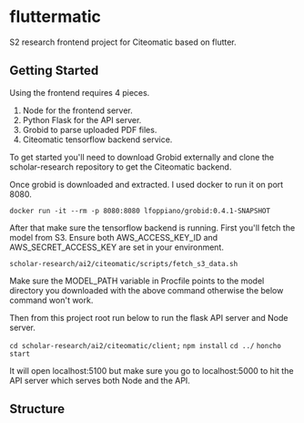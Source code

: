 # fluttermatic

S2 research frontend project for Citeomatic based on flutter.

## Getting Started

Using the frontend requires 4 pieces.

1. Node for the frontend server.
2. Python Flask for the API server.
3. Grobid to parse uploaded PDF files.
4. Citeomatic tensorflow backend service.

To get started you'll need to download Grobid externally and clone the scholar-research repository to get the Citeomatic backend.

Once grobid is downloaded and extracted. I used docker to run it on port 8080. 

`docker run -it --rm -p 8080:8080 lfoppiano/grobid:0.4.1-SNAPSHOT`

After that make sure the tensorflow backend is running. First you'll fetch the model from S3. Ensure both AWS_ACCESS_KEY_ID and AWS_SECRET_ACCESS_KEY are set in your environment.

`scholar-research/ai2/citeomatic/scripts/fetch_s3_data.sh`

Make sure the MODEL_PATH variable in Procfile points to the model directory you downloaded with the above command otherwise the below command won't work.

Then from this project root run below to run the flask API server and Node server.

`cd scholar-research/ai2/citeomatic/client;` 
`npm install`
`cd ../`
`honcho start`

It will open localhost:5100 but make sure you go to localhost:5000 to hit the API server which serves both Node and the API.

## Structure

